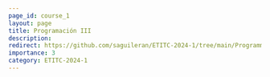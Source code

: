 ```yaml
---
page_id: course_1
layout: page
title: Programación III
description: 
redirect: https://github.com/saguileran/ETITC-2024-1/tree/main/Programming%203
importance: 3
category: ETITC-2024-1
---
```

